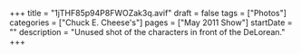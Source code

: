 +++
title = "1jTHF85p94P8FWOZak3q.avif"
draft = false
tags = ["Photos"]
categories = ["Chuck E. Cheese's"]
pages = ["May 2011 Show"]
startDate = ""
description = "Unused shot of the characters in front of the DeLorean."
+++
